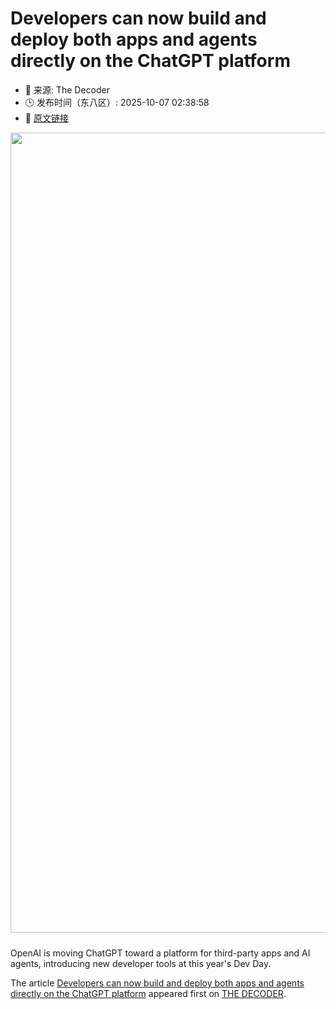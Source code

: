 # Developers can now build and deploy both apps and agents directly on the ChatGPT platform
- 📅 来源: The Decoder
- 🕒 发布时间（东八区）: 2025-10-07 02:38:58
- 🔗 [原文链接](https://the-decoder.com/developers-can-now-build-and-deploy-both-apps-and-agents-directly-on-the-chatgpt-platform/)

<p><img alt="" class="attachment-full size-full wp-post-image" height="720" src="https://the-decoder.com/wp-content/uploads/2025/10/agent_builder_openai.jpg" style="height: auto; margin-bottom: 10px;" width="1280" /></p>
<p>        OpenAI is moving ChatGPT toward a platform for third-party apps and AI agents, introducing new developer tools at this year's Dev Day.</p>
<p>The article <a href="https://the-decoder.com/developers-can-now-build-and-deploy-both-apps-and-agents-directly-on-the-chatgpt-platform/">Developers can now build and deploy both apps and agents directly on the ChatGPT platform</a> appeared first on <a href="https://the-decoder.com">THE DECODER</a>.</p>